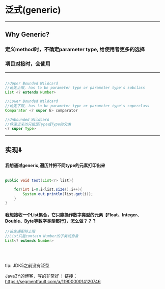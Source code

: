 # 泛式(generic)
---

## Why Generic?
### 定义method时，不确定parameter type, 给使用者更多的选择
### 项目对接时，会使用

---
```java

//Upper Bounded Wildcard
//设定上限, has to be parameter type or parameter type's subclass
List <? extends Number>

//Lower Bounded Wildcard
//设定下限, has to be parameter type or parameter type's superclass
Comparator <? super E> comparator
   
//Unbounded Wildcard
//传递进来的只能是Type或Type的父类
<? super Type>

```
---

## 实现⬇️

#### 我想通过generic,遍历并把不同type的元素打印出来
```java

public void test(List<?> list){

    for(int i=0;i<list.size();i++){
        System.out.println(list.get(i));
    }
}

```

#### 我想接收一个List集合，它只能操作数字类型的元素【Float、Integer、Double、Byte等数字类型都行】，怎么做？？？
```java
//设定通配符上限
//List只能contain Number的子类或自身
List<? extends Number>


```



<br>

<br>tip: JDK5之前没有泛型


Java3Y的博客，写的非常好！
链接：https://segmentfault.com/a/1190000014120746
